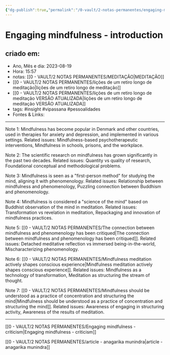 ```yaml
---
{"dg-publish":true,"permalink":"/0-vault/2-notas-permanentes/engaging-mindfulness-introduction/","tags":["permanente","insight","vipassana","pessoalidades"],"dgHomeLink":true,"dgShowLocalGraph":true,"dgShowFileTree":true,"dgEnableSearch":true,"noteIcon":""}
---
```


# Engaging mindfulness - introduction

## criado em: 
-  Ano, Mês e dia: 2023-08-19
- Hora: 15:57
- notas: [[0 - VAULT/2 NOTAS PERMANENTES/MEDITAÇÃO\|MEDITAÇÃO]]
- [[0 - VAULT/2 NOTAS PERMANENTES/lições de um retiro longo de meditação\|lições de um retiro longo de meditação]]
- [[0 - VAULT/2 NOTAS PERMANENTES/lições de um retiro longo de meditação VERSÃO ATUALIZADA\|lições de um retiro longo de meditação VERSÃO ATUALIZADA]]
- tags: #insight #vipassana #pessoalidades 
- Fontes & Links: 
---

Note 1: Mindfulness has become popular in Denmark and other countries, used in therapies for anxiety and depression, and implemented in various settings.
Related issues: Mindfulness-based psychotherapeutic interventions, Mindfulness in schools, prisons, and the workplace.

Note 2: The scientific research on mindfulness has grown significantly in the past two decades.
Related issues: Quantity vs quality of research, Foundational conceptual and methodological problems.

Note 3: Mindfulness is seen as a "first-person method" for studying the mind, aligning it with phenomenology.
Related issues: Relationship between mindfulness and phenomenology, Puzzling connection between Buddhism and phenomenology.

Note 4: Mindfulness is considered a "science of the mind" based on Buddhist observation of the mind in meditation.
Related issues: Transformation vs revelation in meditation, Repackaging and innovation of mindfulness practices.

Note 5: [[0 - VAULT/2 NOTAS PERMANENTES/The connection between mindfulness and phenomenology has been critiqued\|The connection between mindfulness and phenomenology has been critiqued]].
Related issues: Detached meditative reflection vs immersed being-in-the-world, Mischaracterizing phenomenology.

Note 6: [[0 - VAULT/2 NOTAS PERMANENTES/Mindfulness meditation actively shapes conscious experience\|Mindfulness meditation actively shapes conscious experience]].
Related issues: Mindfulness as a technology of transformation, Meditation as structuring the stream of thought.

Note 7: [[0 - VAULT/2 NOTAS PERMANENTES/Mindfulness should be understood as a practice of concentration and structuring the mind\|Mindfulness should be understood as a practice of concentration and structuring the mind]].
Related issues: Awareness of engaging in structuring activity, Awareness of the results of meditation.


---

[[0 - VAULT/2 NOTAS PERMANENTES/Engaging mindfulness - criticism\|Engaging mindfulness - criticism]]

[[0 - VAULT/2 NOTAS PERMANENTES/article - anagarika munindra\|article - anagarika munindra]]
